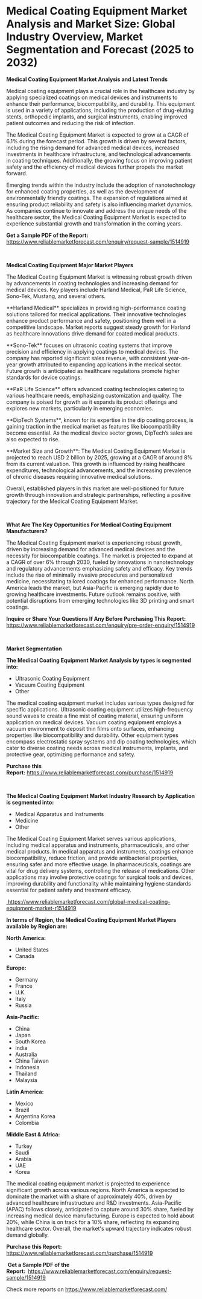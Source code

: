 <p><h1>Medical Coating Equipment Market Analysis and Market Size: Global Industry Overview, Market Segmentation and Forecast (2025 to 2032)</h1></p><p><strong>Medical Coating Equipment Market Analysis and Latest Trends</strong></p>
<p><p>Medical coating equipment plays a crucial role in the healthcare industry by applying specialized coatings on medical devices and instruments to enhance their performance, biocompatibility, and durability. This equipment is used in a variety of applications, including the production of drug-eluting stents, orthopedic implants, and surgical instruments, enabling improved patient outcomes and reducing the risk of infection.</p><p>The Medical Coating Equipment Market is expected to grow at a CAGR of 6.1% during the forecast period. This growth is driven by several factors, including the rising demand for advanced medical devices, increased investments in healthcare infrastructure, and technological advancements in coating techniques. Additionally, the growing focus on improving patient safety and the efficiency of medical devices further propels the market forward.</p><p>Emerging trends within the industry include the adoption of nanotechnology for enhanced coating properties, as well as the development of environmentally friendly coatings. The expansion of regulations aimed at ensuring product reliability and safety is also influencing market dynamics. As companies continue to innovate and address the unique needs of the healthcare sector, the Medical Coating Equipment Market is expected to experience substantial growth and transformation in the coming years.</p></p>
<p><strong>Get a Sample PDF of the Report:&nbsp;</strong> <a href="https://www.reliablemarketforecast.com/enquiry/request-sample/1514919?utm_campaign=3572&utm_medium=2&utm_source=Github&utm_content=ia&utm_term=29032025&utm_id=medical-coating-equipment">https://www.reliablemarketforecast.com/enquiry/request-sample/1514919</a></p>
<p>&nbsp;</p>
<p><strong>Medical Coating Equipment Major Market Players</strong></p>
<p><p>The Medical Coating Equipment Market is witnessing robust growth driven by advancements in coating technologies and increasing demand for medical devices. Key players include Harland Medical, PaR Life Science, Sono-Tek, Mustang, and several others.</p><p>**Harland Medical** specializes in providing high-performance coating solutions tailored for medical applications. Their innovative technologies enhance product performance and safety, positioning them well in a competitive landscape. Market reports suggest steady growth for Harland as healthcare innovations drive demand for coated medical products.</p><p>**Sono-Tek** focuses on ultrasonic coating systems that improve precision and efficiency in applying coatings to medical devices. The company has reported significant sales revenue, with consistent year-on-year growth attributed to expanding applications in the medical sector. Future growth is anticipated as healthcare regulations promote higher standards for device coatings.</p><p>**PaR Life Science** offers advanced coating technologies catering to various healthcare needs, emphasizing customization and quality. The company is poised for growth as it expands its product offerings and explores new markets, particularly in emerging economies.</p><p>**DipTech Systems**, known for its expertise in the dip coating process, is gaining traction in the medical market as features like biocompatibility become essential. As the medical device sector grows, DipTech’s sales are also expected to rise.</p><p>**Market Size and Growth**: The Medical Coating Equipment Market is projected to reach USD 2 billion by 2025, growing at a CAGR of around 8% from its current valuation. This growth is influenced by rising healthcare expenditures, technological advancements, and the increasing prevalence of chronic diseases requiring innovative medical solutions.</p><p>Overall, established players in this market are well-positioned for future growth through innovation and strategic partnerships, reflecting a positive trajectory for the Medical Coating Equipment Market.</p></p>
<p>&nbsp;</p>
<p><strong>What Are The Key Opportunities For Medical Coating Equipment Manufacturers?</strong></p>
<p><p>The Medical Coating Equipment market is experiencing robust growth, driven by increasing demand for advanced medical devices and the necessity for biocompatible coatings. The market is projected to expand at a CAGR of over 6% through 2030, fueled by innovations in nanotechnology and regulatory advancements emphasizing safety and efficacy. Key trends include the rise of minimally invasive procedures and personalized medicine, necessitating tailored coatings for enhanced performance. North America leads the market, but Asia-Pacific is emerging rapidly due to growing healthcare investments. Future outlook remains positive, with potential disruptions from emerging technologies like 3D printing and smart coatings.</p></p>
<p><strong>Inquire or Share Your Questions If Any Before Purchasing This Report:</strong> <a href="https://www.reliablemarketforecast.com/enquiry/pre-order-enquiry/1514919?utm_campaign=3572&utm_medium=2&utm_source=Github&utm_content=ia&utm_term=29032025&utm_id=medical-coating-equipment">https://www.reliablemarketforecast.com/enquiry/pre-order-enquiry/1514919</a></p>
<p>&nbsp;</p>
<p><strong>Market Segmentation</strong></p>
<p><strong>The Medical Coating Equipment Market Analysis by types is segmented into:</strong></p>
<p><ul><li>Ultrasonic Coating Equipment</li><li>Vacuum Coating Equipment</li><li>Other</li></ul></p>
<p><p>The medical coating equipment market includes various types designed for specific applications. Ultrasonic coating equipment utilizes high-frequency sound waves to create a fine mist of coating material, ensuring uniform application on medical devices. Vacuum coating equipment employs a vacuum environment to deposit thin films onto surfaces, enhancing properties like biocompatibility and durability. Other equipment types encompass electrostatic spray systems and dip coating technologies, which cater to diverse coating needs across medical instruments, implants, and protective gear, optimizing performance and safety.</p></p>
<p><strong>Purchase this Report:&nbsp;</strong><a href="https://www.reliablemarketforecast.com/purchase/1514919?utm_campaign=3572&utm_medium=2&utm_source=Github&utm_content=ia&utm_term=29032025&utm_id=medical-coating-equipment">https://www.reliablemarketforecast.com/purchase/1514919</a></p>
<p>&nbsp;</p>
<p><strong>The Medical Coating Equipment Market Industry Research by Application is segmented into:</strong></p>
<p><ul><li>Medical Apparatus and Instruments</li><li>Medicine</li><li>Other</li></ul></p>
<p><p>The Medical Coating Equipment Market serves various applications, including medical apparatus and instruments, pharmaceuticals, and other medical products. In medical apparatus and instruments, coatings enhance biocompatibility, reduce friction, and provide antibacterial properties, ensuring safer and more effective usage. In pharmaceuticals, coatings are vital for drug delivery systems, controlling the release of medications. Other applications may involve protective coatings for surgical tools and devices, improving durability and functionality while maintaining hygiene standards essential for patient safety and treatment efficacy.</p></p>
<p><a href="https://www.reliablemarketforecast.com/global-medical-coating-equipment-market-r1514919?utm_campaign=3572&utm_medium=2&utm_source=Github&utm_content=ia&utm_term=29032025&utm_id=medical-coating-equipment">&nbsp;https://www.reliablemarketforecast.com/global-medical-coating-equipment-market-r1514919</a></p>
<p><strong>In terms of Region, the Medical Coating Equipment Market Players available by Region are:</strong></p>
<p>
    <p> <strong> North America: </strong>
        <ul>
            <li>United States</li>
            <li>Canada</li>
        </ul>
        </p> 
    <p> <strong> Europe: </strong>
        <ul>
            <li>Germany</li>
            <li>France</li>
            <li>U.K.</li>
            <li>Italy</li>
            <li>Russia</li>
        </ul>
        </p> 
    <p> <strong> Asia-Pacific: </strong>
        <ul>
            <li>China</li>
            <li>Japan</li>
            <li>South Korea</li>
            <li>India</li>
            <li>Australia</li>
            <li>China Taiwan</li>
            <li>Indonesia</li>
            <li>Thailand</li>
            <li>Malaysia</li>
        </ul>
        </p> 
    <p> <strong> Latin America: </strong>
        <ul>
            <li>Mexico</li>
            <li>Brazil</li>
            <li>Argentina Korea</li>
            <li>Colombia</li>
        </ul>
        </p> 
    <p> <strong> Middle East & Africa: </strong>
        <ul>
            <li>Turkey</li>
            <li>Saudi</li>
            <li>Arabia</li>
            <li>UAE</li>
            <li>Korea</li>
        </ul>
    </p>
    </p>
<p><p>The medical coating equipment market is projected to experience significant growth across various regions. North America is expected to dominate the market with a share of approximately 40%, driven by advanced healthcare infrastructure and R&D investments. Asia-Pacific (APAC) follows closely, anticipated to capture around 30% share, fueled by increasing medical device manufacturing. Europe is expected to hold about 20%, while China is on track for a 10% share, reflecting its expanding healthcare sector. Overall, the market's upward trajectory indicates robust demand globally.</p></p>
<p><strong>Purchase this Report: </strong><a href="https://www.reliablemarketforecast.com/purchase/1514919?utm_campaign=3572&utm_medium=2&utm_source=Github&utm_content=ia&utm_term=29032025&utm_id=medical-coating-equipment">https://www.reliablemarketforecast.com/purchase/1514919</a></p>
<p>&nbsp;<strong>Get a Sample PDF of the Report:&nbsp;&nbsp;</strong><a href="https://www.reliablemarketforecast.com/enquiry/request-sample/1514919?utm_campaign=3572&utm_medium=2&utm_source=Github&utm_content=ia&utm_term=29032025&utm_id=medical-coating-equipment">https://www.reliablemarketforecast.com/enquiry/request-sample/1514919</a></p>
<p><strong></strong></p>
<p>Check more reports on <a href="https://www.reliablemarketforecast.com/?utm_campaign=3572&utm_medium=2&utm_source=Github&utm_content=ia&utm_term=29032025&utm_id=medical-coating-equipment">https://www.reliablemarketforecast.com/</a></p>